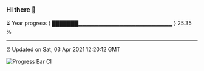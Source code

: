 ### Hi there 👋

⏳ Year progress { ███████▁▁▁▁▁▁▁▁▁▁▁▁▁▁▁▁▁▁▁▁▁▁▁ } 25.35 %

---

⏰ Updated on Sat, 03 Apr 2021 12:20:12 GMT

![Progress Bar CI](https://github.com/liununu/liununu/workflows/Progress%20Bar%20CI/badge.svg)
